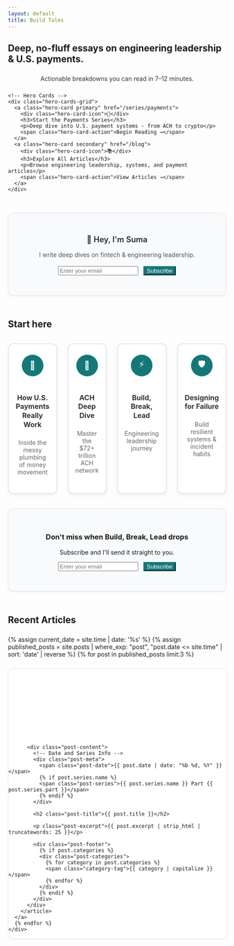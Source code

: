 ```yaml
---
layout: default
title: Build Tales
---
```


<!-- Hero Section -->
<section class="py-16">
  <div class="mx-auto max-w-4xl text-center space-y-6">
    <h1 class="text-5xl font-bold">Deep, no-fluff essays on engineering leadership & U.S. payments.</h1>
    <p class="text-xl font-medium" style="color: #333; margin: 1.5rem auto; max-width: 600px; text-align: center;">Actionable breakdowns you can read in 7–12 minutes.</p>
    
    <!-- Hero Cards -->
    <div class="hero-cards-grid">
      <a class="hero-card primary" href="/series/payments">
        <div class="hero-card-icon">🚀</div>
        <h3>Start the Payments Series</h3>
        <p>Deep dive into U.S. payment systems - from ACH to crypto</p>
        <span class="hero-card-action">Begin Reading →</span>
      </a>
      <a class="hero-card secondary" href="/blog">
        <div class="hero-card-icon">📚</div>
        <h3>Explore All Articles</h3>
        <p>Browse engineering leadership, systems, and payment articles</p>
        <span class="hero-card-action">View Articles →</span>
      </a>
    </div>
  </div>
</section>

<!-- Hero Inline Signup Bar -->
<section id="newsletter" style="padding-top: 1.25em; padding-bottom: 8px; padding-left: 0; padding-right: 0; text-align: center;" class="py-8">
  <div class="mx-auto max-w-4xl px-4">
    <div class="newsletter-box">
      <div class="text-center mb-6">
        <p class="text-lg font-semibold text-gray-800 mb-2" style="font-size: 1.125rem; font-weight: 600; color: #1f2937; margin-bottom: 0.5rem;">👋 Hey, I'm Suma</p>
        <p class="text-gray-600" style="color: #4b5563; line-height: 1.6;">I write deep dives on fintech & engineering leadership. </p>
      </div>
      <div class="flex justify-center">
        <form id="newsletter-form-1" action="https://app.kit.com/forms/8443001/subscriptions" method="post" class="convertkit-form flex flex-col sm:flex-row gap-3 max-w-md" data-sv-form="8443001" data-uid="8443001" data-format="inline" data-version="5">
          <input type="email" name="email_address" placeholder="Enter your email" required 
                 class="flex-1 px-4 py-3 border border-gray-300 rounded-lg focus:outline-none focus:ring-2 focus:ring-blue-500 focus:border-transparent text-base shadow-sm">
          <button type="submit" 
                  class="px-8 py-3 text-white font-semibold rounded-lg transition-all duration-200 focus:outline-none focus:ring-2 focus:ring-offset-2 text-base whitespace-nowrap shadow-sm hover:shadow-md transform hover:-translate-y-0.5"
                  style="background-color: #157878; border-color: #157878; color: white;"
                  onmouseover="this.style.backgroundColor='#0f6b6b'; this.style.color='white';"
                  onmouseout="this.style.backgroundColor='#157878'; this.style.color='white';">
            Subscribe
          </button>
        </form>
        <div id="form-message-1" style="margin-top: 1rem; font-size: 0.9rem; display: none; text-align: center;"></div>
      </div>
    </div>
  </div>
</section>

<!-- Start Here Section -->
<section class="py-8">
  <div class="mx-auto max-w-5xl">
    <h2 class="text-2xl font-semibold mb-6 text-center">Start here</h2>
    <div class="start-here-grid">
                    <a class="start-here-card" href="/series/payments">
         <div class="card-icon" style="background: #157878; color: white;">🚀</div>
         <h3 class="font-semibold mb-2">How U.S. Payments Really Work</h3>
         <p class="opacity-80 text-sm">Inside the messy plumbing of money movement</p>
       </a>
       <a class="start-here-card" href="/series/ach">
         <div class="card-icon" style="background: #157878; color: white;">🏦</div>
         <h3 class="font-semibold mb-2">ACH Deep Dive</h3>
         <p class="opacity-80 text-sm">Master the $72+ trillion ACH network</p>
       </a>
       <a class="start-here-card" href="/series/leadership">
         <div class="card-icon" style="background: #157878; color: white;">⚡</div>
         <h3 class="font-semibold mb-2">Build, Break, Lead</h3>
         <p class="opacity-80 text-sm">Engineering leadership journey</p>
       </a>
       <a class="start-here-card" href="/series/systems">
         <div class="card-icon" style="background: #157878; color: white;">🛡️</div>
         <h3 class="font-semibold mb-2">Designing for Failure</h3>
         <p class="opacity-80 text-sm">Build resilient systems & incident habits</p>
       </a>
    </div>
  </div>
</section>

<!-- Staff + Systems Thinking Signup Card -->
<section style="padding-top: 1.25em; padding-bottom: 8px; padding-left: 0; padding-right: 0; text-align: center;" class="py-8">
  <div class="mx-auto max-w-4xl px-4">
    <div class="newsletter-box">
    <div class="text-center">
      <h3 class="text-xl font-semibold text-gray-800 mb-3 text-center">Don't miss when Build, Break, Lead drops</h3>
      <p class="text-gray-600 mb-6 text-lg">Subscribe and I'll send it straight to you.</p>
      <form id="newsletter-form-2" action="https://app.kit.com/forms/8443001/subscriptions" method="post" class="convertkit-form flex flex-col sm:flex-row gap-3 max-w-md mx-auto; flex justify-center" data-sv-form="8443001" data-uid="8443001" data-format="inline" data-version="5">
        <input type="email" name="email_address" placeholder="Enter your email" required 
               class="flex-1 px-4 py-3 border border-gray-300 rounded-lg focus:outline-none focus:ring-2 focus:ring-indigo-500 focus:border-transparent text-base shadow-sm">
        <button type="submit" 
                class="px-8 py-3 text-white font-semibold rounded-lg transition-all duration-200 focus:outline-none focus:ring-2 focus:ring-offset-2 text-base whitespace-nowrap shadow-sm hover:shadow-md transform hover:-translate-y-0.5"
                style="background-color: #157878; border-color: #157878; color: white;"
                onmouseover="this.style.backgroundColor='#0f6b6b'; this.style.color='white';"
                onmouseout="this.style.backgroundColor='#157878'; this.style.color='white';">
          Subscribe
        </button>
      </form>
      <div id="form-message-2" style="margin-top: 1rem; font-size: 0.9rem; display: none; text-align: center;"></div>
    </div>
    </div>
  </div>
</section>

<!-- Recent Articles Section -->
<section class="py-8">
  <div class="mx-auto max-w-3xl">
    <h2 class="text-2xl font-semibold mb-6">Recent Articles</h2>
    <div class="recent-posts-grid">
      {% assign current_date = site.time | date: '%s' %}
      {% assign published_posts = site.posts | where_exp: "post", "post.date <= site.time" | sort: 'date' | reverse %}
      {% for post in published_posts limit:3 %}
      <a href="{{ post.url }}" class="post-card-link">
        <article class="post-card">
          <!-- Clean Banner Image -->
          <div class="post-banner" 
               {% if post.banner_image_recent %}
               style="background-image: url('{{ post.banner_image_recent | relative_url }}');"
               {% elsif post.banner_image %}
               style="background-image: url('{{ post.banner_image | relative_url }}');"
               {% else %}
               style="background: {{ post.banner_color | default: '#157878' }};"
               {% endif %}>
          </div>
          
          <div class="post-content">
            <!-- Date and Series Info -->
            <div class="post-meta">
              <span class="post-date">{{ post.date | date: "%b %d, %Y" }}</span>
              {% if post.series.name %}
              <span class="post-series">{{ post.series.name }} Part {{ post.series.part }}</span>
              {% endif %}
            </div>
            
            <h2 class="post-title">{{ post.title }}</h2>
            
            <p class="post-excerpt">{{ post.excerpt | strip_html | truncatewords: 25 }}</p>
            
            <div class="post-footer">
              {% if post.categories %}
              <div class="post-categories">
                {% for category in post.categories %}
                <span class="category-tag">{{ category | capitalize }}</span>
                {% endfor %}
              </div>
              {% endif %}
            </div>
          </div>
        </article>
      </a>
      {% endfor %}
    </div>
  </div>
</section>

<style>
/* Custom styles for this page */

.container {
  display: flex;
  margin-top: 1em;
  justify-content: center;
  align-items: center;
  text-align: center; /* Optional: Center text inside */
}

/* Newsletter Box Styling */
.newsletter-box {
  background: #f8fafc;
  border: 1px solid #e2e8f0;
  border-radius: 12px;
  padding: 2rem;
  margin: 1rem 0;
  box-shadow: 0 1px 3px rgba(0, 0, 0, 0.1);
}

/* Recent Articles - Finshots Style */
.recent-posts-grid {
  display: flex;
  flex-direction: column;
  gap: 1.5rem;
  margin-top: 1.5rem;
}

/* Ensure cards don't nest and display properly */
.recent-posts-grid .post-card-link {
  display: block;
  width: 100%;
}

.recent-posts-grid .post-card {
  width: 100%;
  position: relative;
}

/* Post Card Link - Entire Card Clickable */
.post-card-link {
  display: block !important;
  text-decoration: none;
  color: inherit;
  transition: all 0.2s ease;
  width: 100%;
}

.post-card-link:hover {
  text-decoration: none;
  color: inherit;
}

.post-card {
  background: white;
  border: 1px solid #e5e7eb;
  border-radius: 12px;
  overflow: hidden;
  transition: all 0.2s ease;
  box-shadow: 0 1px 3px rgba(0, 0, 0, 0.05);
}

.post-card-link:hover .post-card {
  border-color: var(--accent);
  box-shadow: 0 8px 24px rgba(0, 0, 0, 0.12);
  transform: translateY(-2px);
}

/* Clean Post Banner */
.post-banner {
  height: 160px;
  background-size: cover;
  background-position: center;
  background-repeat: no-repeat;
}

.post-content {
  padding: 1.5rem;
}

.post-content .post-meta {
  display: flex;
  align-items: center;
  gap: 0.75rem;
  margin-bottom: 0.75rem;
}

.post-date {
  font-size: 0.875rem;
  color: #6b7280;
  font-weight: 500;
}

.post-series {
  font-size: 0.75rem;
  background: #f3f4f6;
  color: #374151;
  padding: 0.25rem 0.5rem;
  border-radius: 4px;
  font-weight: 500;
}

.post-title {
  margin: 0 0 0.75rem 0;
  font-size: 1.25rem;
  font-weight: 600;
  line-height: 1.3;
  color: #111827;
  transition: color 0.2s ease;
}

.post-card-link:hover .post-title {
  color: var(--accent);
}

.post-excerpt {
  color: #4b5563;
  line-height: 1.6;
  margin: 0 0 1rem 0;
  font-size: 0.95rem;
}

.post-footer {
  display: flex;
  justify-content: space-between;
  align-items: center;
  padding-top: 0.75rem;
  border-top: 1px solid #f3f4f6;
}

.post-categories {
  display: flex;
  gap: 0.5rem;
}

.category-tag {
  font-size: 0.75rem;
  background: #e0f2fe;
  color: #0369a1;
  padding: 0.25rem 0.5rem;
  border-radius: 12px;
  font-weight: 500;
}

/* Start Here Section - 4 Cards Layout */
.start-here-grid {
  display: grid;
  grid-template-columns: repeat(4, 1fr);
  gap: 1.5rem;
  margin-top: 2rem;
}

.start-here-card {
  background: white;
  border: 2px solid #e5e7eb;
  border-radius: 12px;
  padding: 1.5rem 1rem;
  text-decoration: none;
  color: inherit;
  display: flex;
  flex-direction: column;
  align-items: center;
  text-align: center;
  transition: all 0.3s ease;
  position: relative;
  box-shadow: 0 4px 6px rgba(0, 0, 0, 0.05);
  min-height: 180px;
}

.start-here-card:hover {
  transform: translateY(-3px);
  box-shadow: 0 8px 20px rgba(0, 0, 0, 0.12);
  border-color: var(--accent);
  text-decoration: none;
}

.card-icon {
  width: 50px;
  height: 50px;
  border-radius: 50%;
  display: flex;
  align-items: center;
  justify-content: center;
  font-size: 20px;
  margin-bottom: 1rem;
}

.start-here-card h3 {
  color: #333;
  margin-bottom: 0.5rem;
  font-size: 1rem;
  line-height: 1.3;
}

.start-here-card p {
  color: #666;
  margin-bottom: 1rem;
  flex-grow: 1;
  font-size: 0.875rem;
}


}

@media (max-width: 768px) {
  .start-here-grid {
    grid-template-columns: repeat(2, 1fr);
    gap: 1.25rem;
  }
  
  .start-here-card {
    padding: 1.25rem 1rem;
    min-height: 160px;
  }
  
  .card-icon {
    width: 45px;
    height: 45px;
    font-size: 18px;
  }
}

@media (max-width: 480px) {
  .start-here-grid {
    grid-template-columns: 1fr;
    gap: 1rem;
  }
  
  .start-here-card {
    padding: 1rem;
    min-height: 140px;
  }
}

@media (max-width: 768px) {
  .start-here-grid {
    grid-template-columns: 1fr;
    gap: 1rem;
  }
}

/* Newsletter and subscription mobile adjustments - only vertical spacing */
@media (max-width: 640px) {
  .newsletter-box {
    margin: 1.5rem 0;
    padding: 1em;
  }
  
  /* Hero section mobile adjustments - only vertical spacing */
  .hero-section {
    padding: 2rem 1rem;
  }
  
  /* Section spacing consistency - only vertical */
  section {
    padding: 2rem 1rem;
  }
  
  .py-8 {
    padding-top: 2rem;
    padding-bottom: 2rem;
  }
}

/* Hero Cards - Card-style CTAs */
.hero-cards-grid {
  display: grid;
  grid-template-columns: repeat(auto-fit, minmax(300px, 1fr));
  gap: 2rem;
  margin-top: 3rem;
  max-width: 800px;
  margin-left: auto;
  margin-right: auto;
}

.hero-card {
  background: white;
  border: 2px solid #e5e7eb;
  border-radius: 16px;
  padding: 2rem;
  text-decoration: none;
  color: inherit;
  display: flex;
  flex-direction: column;
  align-items: center;
  text-align: center;
  transition: all 0.3s ease;
  position: relative;
  box-shadow: 0 4px 12px rgba(0, 0, 0, 0.08);
  min-height: 200px;
}

.hero-card:hover {
  transform: translateY(-4px);
  box-shadow: 0 12px 32px rgba(0, 0, 0, 0.15);
  text-decoration: none;
}

.hero-card.primary {
  border-color: #157878;
  background: linear-gradient(135deg, #157878 0%, #1a8a8a 100%);
  color: white;
}

.hero-card.primary:hover {
  box-shadow: 0 12px 32px rgba(21, 120, 120, 0.3);
  color: white;
}

.hero-card.secondary {
  border-color: #157878;
}

.hero-card.secondary:hover {
  border-color: #157878;
  background: #f8fffe;
}

.hero-card-icon {
  font-size: 2.5rem;
  margin-bottom: 1rem;
  display: flex;
  align-items: center;
  justify-content: center;
}

.hero-card h3 {
  font-size: 1.25rem;
  font-weight: 600;
  margin: 0 0 0.75rem 0;
  color: inherit;
}

.hero-card p {
  font-size: 0.95rem;
  opacity: 0.9;
  margin: 0 0 1.5rem 0;
  flex-grow: 1;
  color: inherit;
}

.hero-card-action {
  font-size: 0.9rem;
  font-weight: 600;
  opacity: 0.8;
  text-transform: uppercase;
  letter-spacing: 0.5px;
}

/* Card styles */
.card {
  display: block;
  text-decoration: none;
  color: inherit;
}

.card h3 {
  color: #333;
}

.card:hover {
  text-decoration: none;
}

.card:hover h3 {
  color: var(--accent);
}

.flex {
  display: flex;
}

.justify-center {
  justify-content: center;
}

.gap-3 {
  gap: 12px;
}

/* Mobile responsive */
@media (max-width: 640px) {
  .hero-cards-grid {
    grid-template-columns: 1fr;
    gap: 1.5rem;
    margin-top: 2rem;
  }
  
  .hero-card {
    padding: 1.5rem;
    min-height: 160px;
  }
  
  .hero-card-icon {
    font-size: 2rem;
    margin-bottom: 0.75rem;
  }
  
  .hero-card h3 {
    font-size: 1.125rem;
  }
  
  .flex {
    flex-direction: column;
    align-items: center;
  }
  
  .btn-primary,
  .btn-secondary {
    width: 100%;
    max-width: 300px;
    text-align: center;
  }
}
</style>

<script>
document.addEventListener('DOMContentLoaded', function() {
  // Handle both newsletter forms
  function setupForm(formId, messageId) {
    const form = document.getElementById(formId);
    const messageDiv = document.getElementById(messageId);
    
    if (form) {
      // Wait a bit for ConvertKit to load, then override its behavior
      setTimeout(() => {
        // Remove any existing ConvertKit event listeners
        const newForm = form.cloneNode(true);
        form.parentNode.replaceChild(newForm, form);
        
        // Add our custom handler to the new form
        newForm.addEventListener('submit', function(e) {
          e.preventDefault();
          e.stopPropagation();
          
          const email = newForm.querySelector('input[name="email_address"]').value;
          const button = newForm.querySelector('button[type="submit"]');
          const originalButtonText = button.textContent;
          
          if (!email || !email.includes('@')) {
            showMessage(messageDiv, '❌ Please enter a valid email address.', 'error');
            return;
          }
          
          // Show loading state
          button.textContent = 'Subscribing...';
          button.disabled = true;
          
          // Check if we're on localhost
          if (window.location.hostname === 'localhost' || window.location.hostname === '127.0.0.1') {
            // Simulate form submission for localhost
            setTimeout(() => {
              showMessage(messageDiv, '✅ Thanks for subscribing! (Localhost simulation)', 'success');
              newForm.reset();
              button.textContent = originalButtonText;
              button.disabled = false;
            }, 1000);
          } else {
            // Production submission using ConvertKit API
            const formData = new FormData();
            formData.append('email_address', email);
            formData.append('form', '8443001');
            
            fetch('https://app.kit.com/forms/8443001/subscriptions', {
              method: 'POST',
              body: formData,
              mode: 'no-cors' // This is important for ConvertKit
            })
            .then(() => {
              // Since we're using no-cors, we can't read the response
              // But ConvertKit typically succeeds if the request goes through
              showMessage(messageDiv, '✅ Thanks for subscribing! Welcome to the community.', 'success');
              newForm.reset();
            })
            .catch(error => {
              console.error('Subscription error:', error);
              showMessage(messageDiv, '❌ Something went wrong. Please try again.', 'error');
            })
            .finally(() => {
              button.textContent = originalButtonText;
              button.disabled = false;
            });
          }
        });
      }, 1000); // Wait 1 second for ConvertKit to load
    }
  }
  
  function showMessage(messageDiv, text, type) {
    if (messageDiv) {
      messageDiv.textContent = text;
      messageDiv.style.display = 'block';
      messageDiv.style.color = type === 'success' ? '#059669' : '#dc2626';
      messageDiv.style.fontWeight = '500';
      
      // Hide message after 5 seconds
      setTimeout(() => {
        messageDiv.style.display = 'none';
      }, 5000);
    }
  }
  
  // Setup both forms
  setupForm('newsletter-form-1', 'form-message-1');
  setupForm('newsletter-form-2', 'form-message-2');
});
</script>
